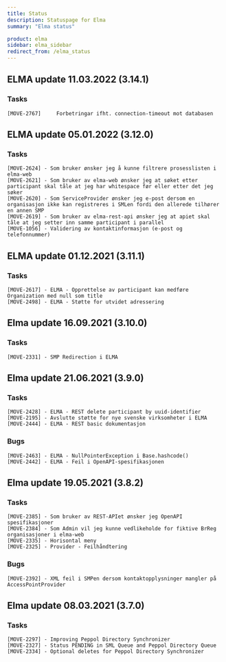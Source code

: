 ```yaml
---
title: Status
description: Statuspage for Elma
summary: "Elma status"

product: elma
sidebar: elma_sidebar
redirect_from: /elma_status
---
```


## ELMA update 11.03.2022 (3.14.1)

### Tasks
```
[MOVE-2767] 	Forbetringar ifht. connection-timeout mot databasen 
```

## ELMA update 05.01.2022 (3.12.0)

### Tasks
```
[MOVE-2624] - Som bruker ønsker jeg å kunne filtrere prosesslisten i elma-web
[MOVE-2621] - Som bruker av elma-web ønsker jeg at søket etter participant skal tåle at jeg har whitespace før eller etter det jeg søker
[MOVE-2620] - Som ServiceProvider ønsker jeg e-post dersom en organisasjon ikke kan registreres i SMLen fordi den allerede tilhører en annen SMP
[MOVE-2619] - Som bruker av elma-rest-api ønsker jeg at apiet skal tåle at jeg setter inn samme participant i parallel
[MOVE-1056] - Validering av kontaktinformasjon (e-post og telefonnummer)
```

## ELMA update 01.12.2021 (3.11.1)

### Tasks
```
[MOVE-2617] - ELMA - Opprettelse av participant kan medføre Organization med null som title 
[MOVE-2498] - ELMA - Støtte for utvidet adressering 
```

## Elma update 16.09.2021 (3.10.0)

### Tasks
```
[MOVE-2331] - SMP Redirection i ELMA
```


## Elma update 21.06.2021 (3.9.0)

### Tasks
```
[MOVE-2428] - ELMA - REST delete participant by uuid-identifier
[MOVE-2195]	- Avslutte støtte for nye svenske virksomheter i ELMA
[MOVE-2444] - ELMA - REST basic dokumentasjon
```

### Bugs
```
[MOVE-2463] - ELMA - NullPointerException i Base.hashcode()
[MOVE-2442] - ELMA - Feil i OpenAPI-spesifikasjonen
```

## Elma update 19.05.2021 (3.8.2)

### Tasks
```
[MOVE-2385] - Som bruker av REST-APIet ønsker jeg OpenAPI spesifikasjoner
[MOVE-2384] - Som Admin vil jeg kunne vedlikeholde for fiktive BrReg organisasjoner i elma-web
[MOVE-2335] - Horisontal meny
[MOVE-2325] - Provider - Feilhåndtering
```

### Bugs
```
[MOVE-2392] - XML feil i SMPen dersom kontaktopplysninger mangler på AccessPointProvider
```

## Elma update 08.03.2021 (3.7.0)

### Tasks
```
[MOVE-2297] - Improving Peppol Directory Synchronizer
[MOVE-2327] - Status PENDING in SML Queue and Peppol Directory Queue
[MOVE-2334] - Optional deletes for Peppol Directory Synchronizer
```

